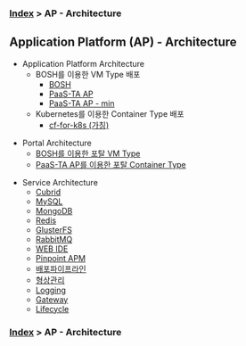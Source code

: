 ### [Index](../../README.md) > AP - Architecture

## Application Platform (AP) - Architecture
- Application Platform Architecture  
  - BOSH를 이용한 VM Type 배포
    - [BOSH](./core/README.md)  
    - [PaaS-TA AP](./core/README.md)  
    - [PaaS-TA AP - min](./core/README.md)  
  - Kubernetes를 이용한 Container Type 배포
    - [cf-for-k8s (가칭)](./core/README.md)  

+ Portal Architecture
  + [BOSH를 이용한 포탈 VM Type](./portal/vm_type.md)   
  + [PaaS-TA AP를 이용한 포탈 Container Type](./portal/app_type.md)   

- Service Architecture
  - [Cubrid](./service/README.md)
  - [MySQL](./service/README.md)
  - [MongoDB](./service/README.md)
  - [Redis](./service/README.md)
  - [GlusterFS](./service/README.md)
  - [RabbitMQ](./service/README.md)
  - [WEB IDE](./service/README.md)
  - [Pinpoint APM](./service/README.md)
  - [배포파이프라인](./service/README.md)
  - [형상관리](./service/README.md)
  - [Logging](./service/README.md)
  - [Gateway](./service/README.md)
  - [Lifecycle](./service/README.md)

### [Index](../../README.md) > AP - Architecture
